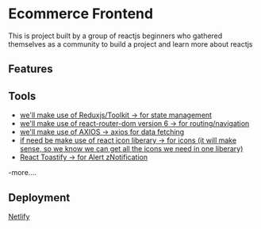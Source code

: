# Ecommerce Frontend

This is project built by a group of reactjs beginners who gathered themselves as a community to build a project and learn more about reactjs

## Features


## Tools
- [we'll make use of Reduxjs/Toolkit -> for state management](https://redux-toolkit.js.org/introduction/getting-started)
- [we'll make use of react-router-dom version 6 -> for routing/navigation](https://reactrouter.com/docs/en/v6/getting-started/installation)
- [we'll make use of AXIOS -> axios for data fetching](https://axios-http.com/docs/intro)
- [if need be make use of react icon liberary -> for icons (it will make sense, so we know we can get all the icons we need in one liberary)](https://react-icons.github.io/react-icons/)
- [React Toastify -> for Alert zNotification](https://www.npmjs.com/package/react-toastify)

-more....


## Deployment

[Netlify](https://www.netlify.com/)
